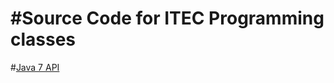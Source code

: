 #Source Code for ITEC Programming classes
==========


#[Java 7 API](http://docs.oracle.com/javase/7/docs/api/allclasses-noframe.html)


